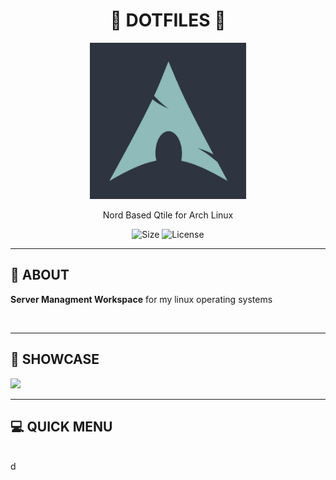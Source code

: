 <div align='center'>
    <h1><b>🚀 DOTFILES 🚀</b></h1>
    <img src='./.config/qtile/assets/logo.png' width='250' height='250' />
    <p>Nord Based Qtile for Arch Linux</p>

![Size](https://img.shields.io/github/languages/code-size/ton1czech/dotfiles.svg)
![License](https://img.shields.io/github/license/ton1czech/dotfiles.svg)

</div>

---

## 💾 **ABOUT**

**Server Managment Workspace** for my linux operating systems 

<br />

---

## 🔎 **SHOWCASE**

<img src="https://imgur.com/4iZPBRP.png">

<br />

---

## 💻 **QUICK MENU**

<br />d
